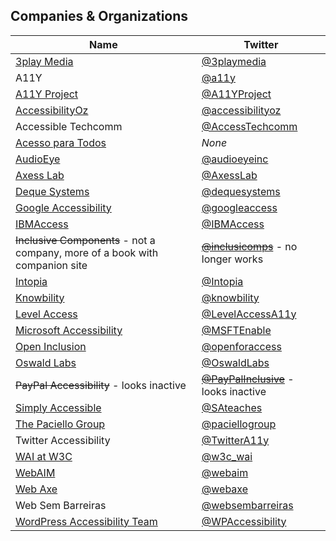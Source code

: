 ## Companies & Organizations

| Name | Twitter |
|---   |---      |
| [3play Media](https://www.3playmedia.com/) | [@3playmedia](https://twitter.com/3playmedia) |
| A11Y | [@a11y](https://twitter.com/a11y) |
| [A11Y Project](https://a11yproject.com/) | [@A11YProject](https://twitter.com/A11YProject) |
| [AccessibilityOz](https://www.accessibilityoz.com/) | [@accessibilityoz](https://twitter.com/accessibilityoz) |
| Accessible Techcomm | [@AccessTechcomm](https://twitter.com/AccessTechcomm) |
| [Acesso para Todos](https://www.acessoparatodos.com.br/) | _None_ |
| [AudioEye](https://www.audioeye.com/) | [@audioeyeinc](https://twitter.com/audioeyeinc) |
| [Axess Lab](https://axesslab.com/) | [@AxessLab](https://twitter.com/AxessLab) |
| [Deque Systems](http://www.deque.com/) | [@dequesystems](https://twitter.com/dequesystems) |
| [Google Accessibility](https://www.google.com/accessibility/) | [@googleaccess](https://twitter.com/googleaccess) |
| [IBMAccess](https://www.ibm.com/able/) | [@IBMAccess](https://twitter.com/IBMAccess) |
| ~~Inclusive Components~~ - not a company, more of a book with companion site | ~~[@inclusicomps](https://twitter.com/inclusicomps)~~ - no longer works |
| [Intopia](https://intopia.digital/) | [@Intopia](https://twitter.com/Intopia) |
| [Knowbility](https://knowbility.org/) | [@knowbility](https://twitter.com/knowbility) |
| [Level Access](https://www.levelaccess.com/) | [@LevelAccessA11y](https://twitter.com/LevelAccessA11y) |
| [Microsoft Accessibility](https://www.microsoft.com/en-us/accessibility/) | [@MSFTEnable](https://twitter.com/MSFTEnable) |
| [Open Inclusion](https://openinclusion.com/) | [@openforaccess](https://twitter.com/openforaccess) |
| [Oswald Labs](https://oswaldlabs.com/) | [@OswaldLabs](https://twitter.com/oswaldlabs) |
| ~~PayPal Accessibility~~ - looks inactive | ~~[@PayPalInclusive](https://twitter.com/PayPalInclusive)~~ - looks inactive |
| [Simply Accessible](http://simplyaccessible.com/) | [@SAteaches](https://twitter.com/sateaches) |
| [The Paciello Group](https://www.paciellogroup.com/) | [@paciellogroup](https://twitter.com/paciellogroup) |
| Twitter Accessibility | [@TwitterA11y](https://twitter.com/TwitterA11y) |
| [WAI at W3C](https://www.w3.org/WAI/) | [@w3c_wai](https://twitter.com/w3c_wai) |
| [WebAIM](https://webaim.org/) | [@webaim](https://twitter.com/webaim) |
| [Web Axe](http://www.webaxe.org/) | [@webaxe](https://twitter.com/webaxe) |
| Web Sem Barreiras | [@websembarreiras](https://twitter.com/websembarreiras) |
| [WordPress Accessibility Team](https://make.wordpress.org/accessibility/) |[@WPAccessibility](https://twitter.com/WPAccessibility) |
